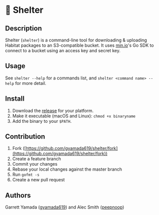 # :house_with_garden: Shelter

## Description
Shelter (`shelter`) is a command-line tool for downloading & uploading Habitat packages to an S3-compatible bucket. It uses [min.io](https://min.io)'s Go SDK to connect to a bucket using an access key and secret key.

## Usage

See `shelter --help` for a commands list, and `shelter <command name> --help` for more detail.

## Install

1. Download the [release](https://github.com/gyamada619/shelter/releases) for your platform. 
2. Make it executable (macOS and Linux): `chmod +x binaryname`
3. Add the binary to your `$PATH`. 

## Contribution

1. Fork ([https://github.com/gyamada619/shelter/fork](https://github.com/gyamada619/shelter/fork))
2. Create a feature branch
3. Commit your changes
4. Rebase your local changes against the master branch
5. Run `gofmt -s`
6. Create a new pull request

## Authors

Garrett Yamada ([gyamada619](https://github.com/gyamada619)) and Alec Smith ([peepnoop](https://github.com/peepnoop))
